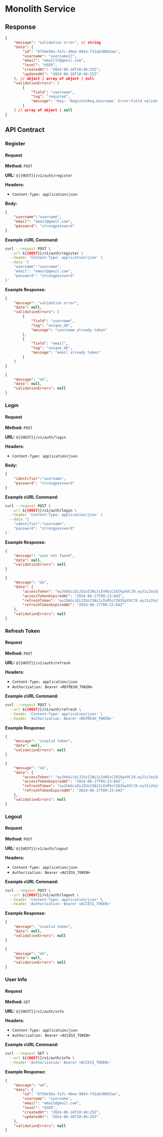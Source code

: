 # Monolith Service

## Response
```json
{
	"message": "validation error", // string
	"data": {
		"id": "6759e56a-fa7c-49ee-9854-f32ab38083ae",
		"username": "username17",
		"email": "email17@gmail.com",
		"level": "USER",
		"createdAt": "2024-06-16T10:46:25Z",
		"updatedAt": "2024-06-16T10:46:25Z"
	}, // object | array of object | null
	"validationErrors": [
		{
			"field": "username",
			"tag": "required",
			"message": "Key: 'RegisterReq.Username' Error:Field validation for 'username' failed on the 'required' tag"
		}
	] // array of object | null
}
```

## API Contract

### Register
#### Request

**Method:** `POST`

**URL:** `${{HOST}}/v1/auth/register`

**Headers:**
- `Content-Type: application/json`

**Body:**
```json
{
	"username":"username",
	"email": "email@gmail.com",
	"password": "strongpassword"
}
```

**Example cURL Command:**

```bash
curl --request POST \
  --url ${{HOST}}/v1/auth/register \
  --header 'Content-Type: application/json' \
  --data '{
	"username":"username",
	"email": "email@gmail.com",
	"password": "strongpassword"
}'
```

**Example Response:**
```json
{
	"message": "validation error",
	"data": null,
	"validationErrors": [
		{
			"field": "username",
			"tag": "unique_db",
			"message": "username already taken"
		},
		{
			"field": "email",
			"tag": "unique_db",
			"message": "email already taken"
		}
	]
}
```

```json
{
	"message": "ok",
	"data": null,
	"validationErrors": null
}
```

### Login
#### Request

**Method:** `POST`

**URL:** `${{HOST}}/v1/auth/login`

**Headers:**
- `Content-Type: application/json`

**Body:**
```json
{
	"identifier":"username",
	"password": "strongpassword"
}
```

**Example cURL Command:**

```bash
curl --request POST \
  --url ${{HOST}}/v1/auth/login \
  --header 'Content-Type: application/json' \
  --data '{
	"identifier":"username",
	"password": "strongpassword"
}'
```

**Example Response:**
```json
{
	"message": "user not found",
	"data": null,
	"validationErrors": null
}
```

```json
{
	"message": "ok",
	"data": {
		"accessToken": "eyJhbGciOiJIUzI1NiIsInR5cCI6IkpXVCJ9.eyJ1c2VySWQiOiI2NzU5ZTU2YS1mYTdjLTQ5ZWUtOTg1NC1mMzJhYjM4MDgzYWUiLCJleHAiOjE3MTg2MTk3ODQsImlhdCI6MTcxODYxNjE4NCwianRpIjoiYzViZjAyZTctNmNkMy00MjZiLThiMjctYzk2MTUyZjc2NmU4In0.aaUAM7Hl6Z-H8kzdnrLedVmmVJEuglxes7xQYHt1HKI",
		"accessTokenExpiredAt": "2024-06-17T09:23:04Z",
		"refreshToken": "eyJhbGciOiJIUzI1NiIsInR5cCI6IkpXVCJ9.eyJ1c2VySWQiOiI2NzU5ZTU2YS1mYTdjLTQ5ZWUtOTg1NC1mMzJhYjM4MDgzYWUiLCJleHAiOjE3MTg3MjQxODQsImlhdCI6MTcxODYxNjE4NCwianRpIjoiNzllNTVkZDgtMzczMS00OWU2LThjZDItNzMxNDI0MzYzZjZjIn0.KQOZGZxz8-8JiJv68Xpdj-7z1Dp6dLe0a4IC0nZ5WcA",
		"refreshTokenExpiredAt": "2024-06-17T09:23:04Z"
	},
	"validationErrors": null
}
```

### Refresh Token
#### Request

**Method:** `POST`

**URL:** `${{HOST}}/v1/auth/refresh`

**Headers:**
- `Content-Type: application/json`
- `Authorization: Bearer <REFRESH_TOKEN>`

**Example cURL Command:**

```bash
curl --request POST \
  --url ${{HOST}}/v1/auth/refresh \
  --header 'Content-Type: application/json' \
  --header 'Authorization: Bearer <REFRESH_TOKEN>'
```

**Example Response:**
```json
{
	"message": "invalid token",
	"data": null,
	"validationErrors": null
}
```

```json
{
	"message": "ok",
	"data": {
		"accessToken": "eyJhbGciOiJIUzI1NiIsInR5cCI6IkpXVCJ9.eyJ1c2VySWQiOiI2NzU5ZTU2YS1mYTdjLTQ5ZWUtOTg1NC1mMzJhYjM4MDgzYWUiLCJleHAiOjE3MTg2MTk3ODQsImlhdCI6MTcxODYxNjE4NCwianRpIjoiYzViZjAyZTctNmNkMy00MjZiLThiMjctYzk2MTUyZjc2NmU4In0.aaUAM7Hl6Z-H8kzdnrLedVmmVJEuglxes7xQYHt1HKI",
		"accessTokenExpiredAt": "2024-06-17T09:23:04Z",
		"refreshToken": "eyJhbGciOiJIUzI1NiIsInR5cCI6IkpXVCJ9.eyJ1c2VySWQiOiI2NzU5ZTU2YS1mYTdjLTQ5ZWUtOTg1NC1mMzJhYjM4MDgzYWUiLCJleHAiOjE3MTg3MjQxODQsImlhdCI6MTcxODYxNjE4NCwianRpIjoiNzllNTVkZDgtMzczMS00OWU2LThjZDItNzMxNDI0MzYzZjZjIn0.KQOZGZxz8-8JiJv68Xpdj-7z1Dp6dLe0a4IC0nZ5WcA",
		"refreshTokenExpiredAt": "2024-06-17T09:23:04Z"
	},
	"validationErrors": null
}
```

### Logout
#### Request

**Method:** `POST`

**URL:** `${{HOST}}/v1/auth/logout`

**Headers:**
- `Content-Type: application/json`
- `Authorization: Bearer <ACCESS_TOKEN>`

**Example cURL Command:**

```bash
curl --request POST \
  --url ${{HOST}}/v1/auth/logout \
  --header 'Content-Type: application/json' \
  --header 'Authorization: Bearer <ACCESS_TOKEN>'
```

**Example Response:**
```json
{
	"message": "invalid token",
	"data": null,
	"validationErrors": null
}
```

```json
{
	"message": "ok",
	"data": null,
	"validationErrors": null
}
```

### User Info
#### Request

**Method:** `GET`

**URL:** `${{HOST}}/v1/auth/info`

**Headers:**
- `Content-Type: application/json`
- `Authorization: Bearer <ACCESS_TOKEN>`

**Example cURL Command:**

```bash
curl --request GET \
  --url ${{HOST}}/v1/auth/info \
  --header 'Authorization: Bearer <ACCESS_TOKEN>'
```

**Example Response:**
```json
{
	"message": "ok",
	"data": {
		"id": "6759e56a-fa7c-49ee-9854-f32ab38083ae",
		"username": "username",
		"email": "email@gmail.com",
		"level": "USER",
		"createdAt": "2024-06-16T10:46:25Z",
		"updatedAt": "2024-06-16T10:46:25Z"
	},
	"validationErrors": null
}
```
